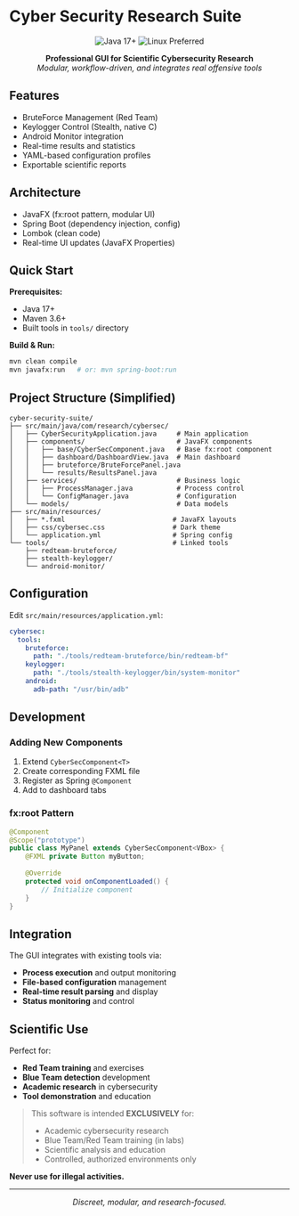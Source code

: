 
# Cyber Security Research Suite

<p align="center">
  <img src="https://img.shields.io/badge/Java-17%2B-blue?style=flat-square&logo=java" alt="Java 17+"/>
  <img src="https://img.shields.io/badge/Linux-Preferred-success?style=flat-square&logo=linux" alt="Linux Preferred"/>
</p>

<p align="center">
  <b>Professional GUI for Scientific Cybersecurity Research</b><br>
  <i>Modular, workflow-driven, and integrates real offensive tools</i>
</p>

## Features

- BruteForce Management (Red Team)
- Keylogger Control (Stealth, native C)
- Android Monitor integration
- Real-time results and statistics
- YAML-based configuration profiles
- Exportable scientific reports

## Architecture

- JavaFX (fx:root pattern, modular UI)
- Spring Boot (dependency injection, config)
- Lombok (clean code)
- Real-time UI updates (JavaFX Properties)

## Quick Start

**Prerequisites:**
- Java 17+
- Maven 3.6+
- Built tools in `tools/` directory

**Build & Run:**
```bash
mvn clean compile
mvn javafx:run   # or: mvn spring-boot:run
```

## Project Structure (Simplified)

```
cyber-security-suite/
├── src/main/java/com/research/cybersec/
│   ├── CyberSecurityApplication.java     # Main application
│   ├── components/                       # JavaFX components
│   │   ├── base/CyberSecComponent.java   # Base fx:root component
│   │   ├── dashboard/DashboardView.java  # Main dashboard
│   │   ├── bruteforce/BruteForcePanel.java
│   │   └── results/ResultsPanel.java
│   ├── services/                         # Business logic
│   │   ├── ProcessManager.java           # Process control
│   │   └── ConfigManager.java            # Configuration
│   └── models/                           # Data models
├── src/main/resources/
│   ├── *.fxml                           # JavaFX layouts
│   ├── css/cybersec.css                 # Dark theme
│   └── application.yml                  # Spring config
└── tools/                               # Linked tools
    ├── redteam-bruteforce/
    ├── stealth-keylogger/
    └── android-monitor/
```

## Configuration

Edit `src/main/resources/application.yml`:

```yaml
cybersec:
  tools:
    bruteforce:
      path: "./tools/redteam-bruteforce/bin/redteam-bf"
    keylogger:
      path: "./tools/stealth-keylogger/bin/system-monitor"
    android:
      adb-path: "/usr/bin/adb"
```

## Development

### Adding New Components
1. Extend `CyberSecComponent<T>`
2. Create corresponding FXML file
3. Register as Spring `@Component`
4. Add to dashboard tabs

### fx:root Pattern
```java
@Component
@Scope("prototype")
public class MyPanel extends CyberSecComponent<VBox> {
    @FXML private Button myButton;
    
    @Override
    protected void onComponentLoaded() {
        // Initialize component
    }
}
```

## Integration

The GUI integrates with existing tools via:
- **Process execution** and output monitoring
- **File-based configuration** management
- **Real-time result parsing** and display
- **Status monitoring** and control

## Scientific Use

Perfect for:
- **Red Team training** and exercises
- **Blue Team detection** development
- **Academic research** in cybersecurity
- **Tool demonstration** and education


> This software is intended **EXCLUSIVELY** for:
> - Academic cybersecurity research
> - Blue Team/Red Team training (in labs)
> - Scientific analysis and education
> - Controlled, authorized environments only

**Never use for illegal activities.**

---

<p align="center">
  <i>Discreet, modular, and research-focused.</i>
</p>